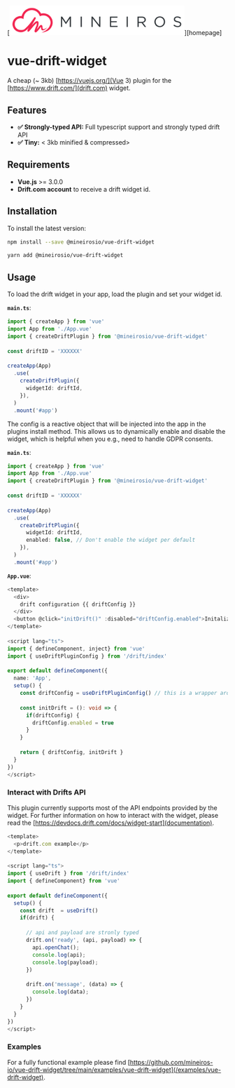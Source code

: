 [<img src="https://raw.githubusercontent.com/mineiros-io/brand/3bffd30e8bdbbde32c143e2650b2faa55f1df3ea/mineiros-primary-logo.svg" width="400"/>][homepage]

# vue-drift-widget

A cheap (~ 3kb) [https://vuejs.org/](Vue 3) plugin for the [https://www.drift.com/](drift.com) widget.

## Features

- **✅ Strongly-typed API:** Full typescript support and strongly typed drift API
- **✅ Tiny:** < 3kb minified & compressed>

## Requirements

- **Vue.js** >= 3.0.0
- **Drift.com account** to receive a drift widget id.

## Installation

To install the latest version:

```sh
npm install --save @mineirosio/vue-drift-widget
```

```sh
yarn add @mineirosio/vue-drift-widget
```

## Usage

To load the drift widget in your app,
load the plugin and set your widget id.

**`main.ts`**:

```ts
import { createApp } from 'vue'
import App from './App.vue'
import { createDriftPlugin } from '@mineirosio/vue-drift-widget'

const driftID = 'XXXXXX'

createApp(App)
  .use(
    createDriftPlugin({
      widgetId: driftId,
    }),
  )
  .mount('#app')
```

The config is a reactive object that will be injected into the app in the plugins
install method. This allows us to dynamically enable and disable the widget,
which is helpful when you e.g., need to handle GDPR consents.

**`main.ts`**:

```ts
import { createApp } from 'vue'
import App from './App.vue'
import { createDriftPlugin } from '@mineirosio/vue-drift-widget'

const driftID = 'XXXXXX'

createApp(App)
  .use(
    createDriftPlugin({
      widgetId: driftId,
      enabled: false, // Don't enable the widget per default
    }),
  )
  .mount('#app')
```

**`App.vue`**:

```ts
<template>
  <div>
    drift configuration {{ driftConfig }}
  </div>
  <button @click="initDrift()" :disabled="driftConfig.enabled">Initalize Drift</button>
</template>

<script lang="ts">
import { defineComponent, inject} from 'vue'
import { useDriftPluginConfig } from '/drift/index'

export default defineComponent({
  name: 'App',
  setup() {
    const driftConfig = useDriftPluginConfig() // this is a wrapper around inject()

    const initDrift = (): void => {
      if(driftConfig) {
        driftConfig.enabled = true
      }
    }

    return { driftConfig, initDrift }
  }
})
</script>
```

### Interact with Drifts API

This plugin currently supports most of the API endpoints provided by the widget.
For further information on how to interact with the widget, please read the [https://devdocs.drift.com/docs/widget-start](documentation).

```ts
<template>
  <p>drift.com example</p>
</template>

<script lang="ts">
import { useDrift } from '/drift/index'
import { defineComponent} from 'vue'

export default defineComponent({
  setup() {
    const drift  = useDrift()
    if(drift) {

      // api and payload are stronly typed
      drift.on('ready', (api, payload) => {
        api.openChat();
        console.log(api);
        console.log(payload);
      })

      drift.on('message', (data) => {
        console.log(data);
      })
    }
  }
})
</script>
```

### Examples

For a fully functional example please find
[https://github.com/mineiros-io/vue-drift-widget/tree/main/examples/vue-drift-widget](/examples/vue-drift-widget).
